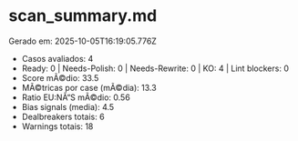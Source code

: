 # scan_summary.md
Gerado em: 2025-10-05T16:19:05.776Z

- Casos avaliados: 4
- Ready: 0 | Needs-Polish: 0 | Needs-Rewrite: 0 | KO: 4 | Lint blockers: 0
- Score mÃ©dio: 33.5
- MÃ©tricas por case (mÃ©dia): 13.3
- Ratio EU:NÃ“S mÃ©dio: 0.56
- Bias signals (media): 4.5
- Dealbreakers totais: 6
- Warnings totais: 18
